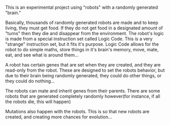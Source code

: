 This is an experimental project using "robots" with a randomly generated "brain."

Basically, thousands of randomly generated robots are made and to keep living, they must get food. If they do not get food in a designated amount of "turns" then they die and disappear from the environment. The robot's logic is made from a special instruction set called Logic Code. This is a very "strange" instruction set, but it fits it's purpose. Logic Code allows for the robot to do simple maths, store things in it's brain's memory, move, mate, eat, and see what is around them...

A robot has certain genes that are set when they are created, and they are read-only from the robot. These are designed to set the robots behavior, but due to their brain being randomly generated, they could do other things, or they could do nothing...

The robots can mate and inherit genes from their parents. There are some robots that are generated completely randomly however(for instance, if all the robots die, this will happen)

Mutations also happen with the robots. This is so that new robots are created, and creating more chances for evolution...